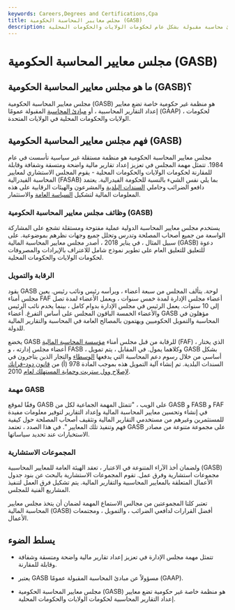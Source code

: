 ```yaml
---
keywords: Careers,Degrees and Certifications,Cpa
title: مجلس معايير المحاسبة الحكومية (GASB)
description: مجلس معايير المحاسبة الحكومية هو منظمة خاصة تضع مبادئ محاسبة مقبولة بشكل عام لحكومات الولايات والحكومات المحلية.
---
```


# مجلس معايير المحاسبة الحكومية (GASB)
## ما هو مجلس معايير المحاسبة الحكومية (GASB)؟

مجلس معايير المحاسبة الحكومية (GASB) هو منظمة غير حكومية خاصة تضع معايير إعداد التقارير المحاسبية ، أو [مبادئ المحاسبة](/gaap) المقبولة عمومًا (GAAP) ، لحكومات الولايات والحكومات المحلية في الولايات المتحدة.

## فهم مجلس معايير المحاسبة الحكومية (GASB)

مجلس معايير المحاسبة الحكومية هو منظمة مستقلة غير سياسية تأسست في عام 1984. تتمثل مهمة المجلس في تعزيز إعداد تقارير مالية واضحة ومتسقة وشفافة وقابلة للمقارنة لحكومات الولايات والحكومات المحلية - يقوم المجلس الاستشاري لمعايير المحاسبة الفيدرالية (FASAB) بما يلي نفس الشيء بالنسبة للحكومة الفيدرالية. يعتمد دافعو الضرائب وحاملي [السندات البلدية](/municipalbond) والمشرعون والهيئات الرقابية على هذه المعلومات المالية لتشكيل [السياسة العامة](/fiscalpolicy) والاستثمار.

### وظائف مجلس معايير المحاسبة الحكومية (GASB)

يستخدم مجلس معايير المحاسبة الدولية عملية مفتوحة ومستقلة تشجع على المشاركة الواسعة من جميع أصحاب المصلحة وتدرس وتحلل جميع وجهات نظرهم بموضوعية. على سبيل المثال ، في يناير 2018 ، أصدر مجلس معايير المحاسبة المالية (GASB) دعوة للتعليق للتعليق العام على تطوير نموذج شامل للاعتراف بالإيرادات والمصروفات لحكومات الولايات والحكومات المحلية.

### الرقابة والتمويل

يقود GASB لوحة. يتألف المجلس من سبعة أعضاء ، ويرأسه رئيس ونائب رئيس. يعين مجلس أمناء FAF أعضاء مجلس الإدارة لمدة خمس سنوات ، ويعمل الأعضاء لمدة تصل إلى 10 سنوات. يعمل الرئيس في مجلس الإدارة بدوام كامل ، بينما يخدم نائب الرئيس والأعضاء الخمسة الباقون المجلس على أساس التفرغ. أعضاء GASB مؤهلون في المحاسبة والتمويل الحكوميين ويهتمون بالمصالح العامة في المحاسبة والتقارير المالية للدولة.

يخضع GASB للرقابة من قبل مجلس أمناء [مؤسسة المحاسبة المالية](/financial-accounting-foundation) (FAF) ، الذي يختار أعضاء مجلس إدارته ، و FASB ، وكلاهما يمول. في المقابل ، يتم تمويل GASB بشكل أساسي من خلال رسوم دعم المحاسبة التي يدفعها [الوسطاء](/broker) والتجار الذين يتاجرون في السندات البلدية. تم إنشاء آلية التمويل هذه بموجب المادة 978 (أ) من [قانون دود-فرانك لإصلاح وول ستريت وحماية المستهلك لعام](/dodd-frank-financial-regulatory-reform-bill) 2010.

### مهمة GASB

وفقًا لموقع GASB على الويب ، "تتمثل المهمة الجماعية لكل من GASB و FASB و FAF في إنشاء وتحسين معايير المحاسبة المالية وإعداد التقارير لتوفير معلومات مفيدة للمستثمرين وغيرهم من مستخدمي التقارير المالية وتثقيف أصحاب المصلحة حول كيفية فهم وتنفيذ تلك المعايير ". في هذا الصدد ، تعتمد GASB على مجموعة متنوعة من مصادر الاستخبارات عند تحديد سياساتها.

### المجموعات الاستشارية

ولضمان أخذ الآراء المتنوعة في الاعتبار ، تعقد الهيئة العامة للمعايير المحاسبية (GASB) مجموعات استشارية وفرق عمل. تقوم المجموعات الاستشارية بالبحث عن بنود جدول الأعمال المتعلقة بالمعايير المحاسبية والتقارير المالية. يتم تشكيل فرق العمل لتنفيذ المشاريع الفنية للمجلس.

تعتبر كلتا المجموعتين من مجالس الاستماع المهمة لضمان أن يتخذ مجلس معايير المحاسبة المالية (GASB) أفضل القرارات لدافعي الضرائب ، والتمويل ، ومجتمعات الأعمال.

## يسلط الضوء

- تتمثل مهمة مجلس الإدارة في تعزيز إعداد تقارير مالية واضحة ومتسقة وشفافة وقابلة للمقارنة.

- يعتبر GASB مسؤولاً عن مبادئ المحاسبة المقبولة عمومًا (GAAP).

- مجلس معايير المحاسبة الحكومية (GASB) هو منظمة خاصة غير حكومية تضع معايير إعداد التقارير المحاسبية لحكومات الولايات والحكومات المحلية.

